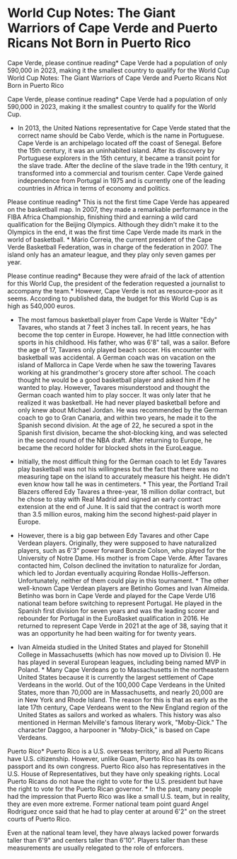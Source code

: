 # World Cup Notes: The Giant Warriors of Cape Verde and Puerto Ricans Not Born in Puerto Rico

Cape Verde, please continue reading* Cape Verde had a population of only 590,000 in 2023, making it the smallest country to qualify for the World Cup 
 World Cup Notes: The Giant Warriors of Cape Verde and Puerto Ricans Not Born in Puerto Rico

Cape Verde, please continue reading* Cape Verde had a population of only 590,000 in 2023, making it the smallest country to qualify for the World Cup.

* In 2013, the United Nations representative for Cape Verde stated that the correct name should be Cabo Verde, which is the name in Portuguese. Cape Verde is an archipelago located off the coast of Senegal. Before the 15th century, it was an uninhabited island. After its discovery by Portuguese explorers in the 15th century, it became a transit point for the slave trade. After the decline of the slave trade in the 19th century, it transformed into a commercial and tourism center. Cape Verde gained independence from Portugal in 1975 and is currently one of the leading countries in Africa in terms of economy and politics.

Please continue reading* This is not the first time Cape Verde has appeared on the basketball map. In 2007, they made a remarkable performance in the FIBA Africa Championship, finishing third and earning a wild card qualification for the Beijing Olympics. Although they didn't make it to the Olympics in the end, it was the first time Cape Verde made its mark in the world of basketball. * Mário Correia, the current president of the Cape Verde Basketball Federation, was in charge of the federation in 2007. The island only has an amateur league, and they play only seven games per year.

Please continue reading* Because they were afraid of the lack of attention for this World Cup, the president of the federation requested a journalist to accompany the team.* However, Cape Verde is not as resource-poor as it seems. According to published data, the budget for this World Cup is as high as 540,000 euros.

* The most famous basketball player from Cape Verde is Walter "Edy" Tavares, who stands at 7 feet 3 inches tall. In recent years, he has become the top center in Europe. However, he had little connection with sports in his childhood. His father, who was 6'8" tall, was a sailor. Before the age of 17, Tavares only played beach soccer. His encounter with basketball was accidental. A German coach was on vacation on the island of Mallorca in Cape Verde when he saw the towering Tavares working at his grandmother's grocery store after school. The coach thought he would be a good basketball player and asked him if he wanted to play. However, Tavares misunderstood and thought the German coach wanted him to play soccer. It was only later that he realized it was basketball. He had never played basketball before and only knew about Michael Jordan. He was recommended by the German coach to go to Gran Canaria, and within two years, he made it to the Spanish second division. At the age of 22, he secured a spot in the Spanish first division, became the shot-blocking king, and was selected in the second round of the NBA draft. After returning to Europe, he became the record holder for blocked shots in the EuroLeague.

* Initially, the most difficult thing for the German coach to let Edy Tavares play basketball was not his willingness but the fact that there was no measuring tape on the island to accurately measure his height. He didn't even know how tall he was in centimeters. * This year, the Portland Trail Blazers offered Edy Tavares a three-year, 18 million dollar contract, but he chose to stay with Real Madrid and signed an early contract extension at the end of June. It is said that the contract is worth more than 3.5 million euros, making him the second highest-paid player in Europe.

* However, there is a big gap between Edy Tavares and other Cape Verdean players. Originally, they were supposed to have naturalized players, such as 6'3" power forward Bonzie Colson, who played for the University of Notre Dame. His mother is from Cape Verde. After Tavares contacted him, Colson declined the invitation to naturalize for Jordan, which led to Jordan eventually acquiring Rondae Hollis-Jefferson. Unfortunately, neither of them could play in this tournament. * The other well-known Cape Verdean players are Betinho Gomes and Ivan Almeida. Betinho was born in Cape Verde and played for the Cape Verde U16 national team before switching to represent Portugal. He played in the Spanish first division for seven years and was the leading scorer and rebounder for Portugal in the EuroBasket qualification in 2016. He returned to represent Cape Verde in 2021 at the age of 38, saying that it was an opportunity he had been waiting for for twenty years.

* Ivan Almeida studied in the United States and played for Stonehill College in Massachusetts (which has now moved up to Division I). He has played in several European leagues, including being named MVP in Poland. * Many Cape Verdeans go to Massachusetts in the northeastern United States because it is currently the largest settlement of Cape Verdeans in the world. Out of the 100,000 Cape Verdeans in the United States, more than 70,000 are in Massachusetts, and nearly 20,000 are in New York and Rhode Island. The reason for this is that as early as the late 17th century, Cape Verdeans went to the New England region of the United States as sailors and worked as whalers. This history was also mentioned in Herman Melville's famous literary work, "Moby-Dick." The character Daggoo, a harpooner in "Moby-Dick," is based on Cape Verdeans.

Puerto Rico* Puerto Rico is a U.S. overseas territory, and all Puerto Ricans have U.S. citizenship. However, unlike Guam, Puerto Rico has its own passport and its own congress. Puerto Rico also has representatives in the U.S. House of Representatives, but they have only speaking rights. Local Puerto Ricans do not have the right to vote for the U.S. president but have the right to vote for the Puerto Rican governor. * In the past, many people had the impression that Puerto Rico was like a small U.S. team, but in reality, they are even more extreme. Former national team point guard Angel Rodriguez once said that he had to play center at around 6'2" on the street courts of Puerto Rico.

Even at the national team level, they have always lacked power forwards taller than 6'9" and centers taller than 6'10". Players taller than these measurements are usually relegated to the role of enforcers.